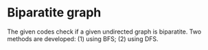 # Biparatite graph

The given codes check if a given undirected graph is biparatite. Two methods are developed: (1) using BFS; (2) using DFS.
